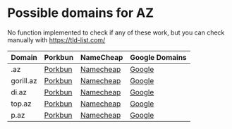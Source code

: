 # Possible domains for AZ

No function implemented to check if any of these work, but you can check manually with https://tld-list.com/

| Domain | Porkbun | NameCheap | Google Domains |
|---|---|---|---|
| .az | [Porkbun](https://porkbun.com/checkout/search?prb=e814663da1&tlds=&idnLanguage=&search=search&q=.az) | [Namecheap](https://www.namecheap.com/domains/registration/results/?domain=.az) | [Google](https://domains.google.com/registrar/search?searchTerm=.az) |
| gorill.az | [Porkbun](https://porkbun.com/checkout/search?prb=e814663da1&tlds=&idnLanguage=&search=search&q=gorill.az) | [Namecheap](https://www.namecheap.com/domains/registration/results/?domain=gorill.az) | [Google](https://domains.google.com/registrar/search?searchTerm=gorill.az) |
| di.az | [Porkbun](https://porkbun.com/checkout/search?prb=e814663da1&tlds=&idnLanguage=&search=search&q=di.az) | [Namecheap](https://www.namecheap.com/domains/registration/results/?domain=di.az) | [Google](https://domains.google.com/registrar/search?searchTerm=di.az) |
| top.az | [Porkbun](https://porkbun.com/checkout/search?prb=e814663da1&tlds=&idnLanguage=&search=search&q=top.az) | [Namecheap](https://www.namecheap.com/domains/registration/results/?domain=top.az) | [Google](https://domains.google.com/registrar/search?searchTerm=top.az) |
| p.az | [Porkbun](https://porkbun.com/checkout/search?prb=e814663da1&tlds=&idnLanguage=&search=search&q=p.az) | [Namecheap](https://www.namecheap.com/domains/registration/results/?domain=p.az) | [Google](https://domains.google.com/registrar/search?searchTerm=p.az) |
